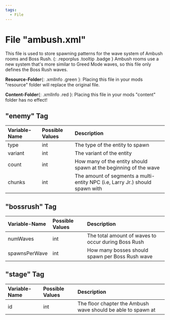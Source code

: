 ```yaml
---
tags:
  - File
---
```

# File "ambush.xml"

This file is used to store spawning patterns for the wave system of Ambush rooms and Boss Rush.
[ ](#){: .reporplus .tooltip .badge } Ambush rooms use a new system that's more similar to Greed Mode waves, so this file only defines the Boss Rush waves.

**Resource-Folder**{: .xmlInfo .green }: Placing this file in your mods "resource" folder will replace the original file.

**Content-Folder**{: .xmlInfo .red }: Placing this file in your mods "content" folder has no effect!

## "enemy" Tag

| Variable-Name | Possible Values | Description |
|:--|:--|:--|
|type|int|The type of the entity to spawn|
|variant|int|The variant of the entity|
|count|int|How many of the entity should spawn at the beginning of the wave|
|chunks|int|The amount of segments a multi-entity NPC (i.e, Larry Jr.) should spawn with|

## "bossrush" Tag

| Variable-Name | Possible Values | Description |
|:--|:--|:--|
|numWaves|int|The total amount of waves to occur during Boss Rush|
|spawnsPerWave|int|How many bosses should spawn per Boss Rush wave|

## "stage" Tag

| Variable-Name | Possible Values | Description |
|:--|:--|:--|
|id|int|The floor chapter the Ambush wave should be able to spawn at|

